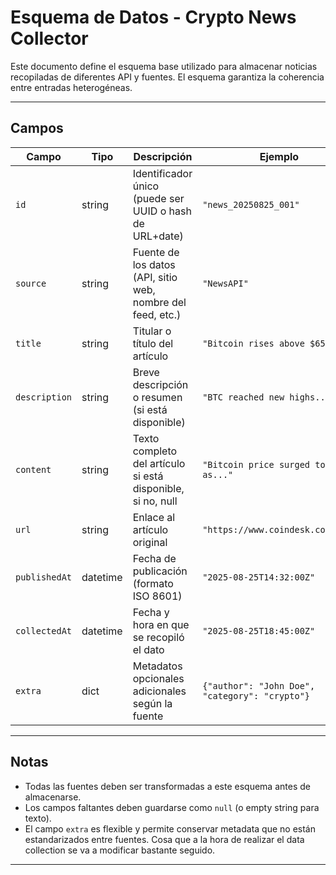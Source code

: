# Esquema de Datos - Crypto News Collector

Este documento define el esquema base utilizado para almacenar noticias recopiladas de diferentes API y fuentes. El esquema garantiza la coherencia entre entradas heterogéneas.

---

## Campos

| Campo        | Tipo     | Descripción                                              | Ejemplo |
|--------------|----------|----------------------------------------------------------|---------|
| `id`         | string   | Identificador único (puede ser UUID o hash de URL+date)  | `"news_20250825_001"` |
| `source`     | string   | Fuente de los datos (API, sitio web, nombre del feed, etc.) | `"NewsAPI"` |
| `title`      | string   | Titular o título del artículo                            | `"Bitcoin rises above $65k"` |
| `description`| string   | Breve descripción o resumen (si está disponible)         | `"BTC reached new highs..."` |
| `content`    | string   | Texto completo del artículo si está disponible, si no, null | `"Bitcoin price surged today as..."` |
| `url`        | string   | Enlace al artículo original                              | `"https://www.coindesk.com/..."` |
| `publishedAt`| datetime | Fecha de publicación (formato ISO 8601)                  | `"2025-08-25T14:32:00Z"` |
| `collectedAt`| datetime | Fecha y hora en que se recopiló el dato                  | `"2025-08-25T18:45:00Z"` |
| `extra`      | dict     | Metadatos opcionales adicionales según la fuente         | `{"author": "John Doe", "category": "crypto"}` |

---

## Notas
- Todas las fuentes deben ser transformadas a este esquema antes de almacenarse.  
- Los campos faltantes deben guardarse como `null` (o empty string para texto).  
- El campo `extra` es flexible y permite conservar metadata que no están estandarizados entre fuentes. Cosa que a la hora de realizar el data collection se va a modificar bastante seguido.
---